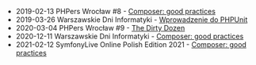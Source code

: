 - 2019-02-13 PHPers Wrocław #8 - [Composer: good practices](2019-02-13_PHPers_Wroclaw_Composer_good_practices.pdf)
- 2019-03-26 Warszawskie Dni Informatyki - [Wprowadzenie do PHPUnit](2019-03-26_Warszawskie_Dni_Informatyki_Wprowadzenie_do_PHPUnit.html)
- 2020-03-04 PHPers Wrocław #9 - [The Dirty Dozen](2020-03-04_PHPers_Wroclaw_The_Dirty_Dozen.html)
- 2020-12-11 Warszawskie Dni Informatyki - [Composer: good practices](2020-12-11_Warszawskie_Dni_Informatyki_Composer_good_practices.html)
- 2021-02-12 SymfonyLive Online Polish Edition 2021 - [Composer: good practices](2021-02-12_SymfonyLive_Online_Polish_Edition_Composer_good_practices.html)
